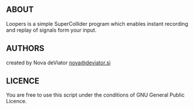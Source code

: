 ABOUT
-----

Loopers is a simple SuperCollider program which enables instant recording and replay of signals form your input. 


AUTHORS
-------
created by Nova deViator <nova@deviator.si>

LICENCE
-------
You are free to use this script under the conditions of GNU General Public Licence.
